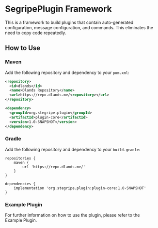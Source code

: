 # SegripePlugin Framework

This is a framework to build plugins that contain auto-generated configuration, message configuration, and commands. This eliminates the need to copy code repeatedly.

## How to Use

### Maven

Add the following repository and dependency to your `pom.xml`:

```xml
<repository>
  <id>dlands</id>
  <name>Dlands Repository</name>
  <url>https://repo.dlands.me/<repository></url>
</repository>

<dependency>
  <groupId>org.stegripe.plugin</groupId>
  <artifactId>plugin-core</artifactId>
  <version>1.0-SNAPSHOT</version>
</dependency>
```
### Gradle
Add the following repository and dependency to your `build.gradle`:
```   
repositories {
    maven {
        url 'https://repo.dlands.me/'
    }
}

dependencies {
    implementation 'org.stegripe.plugin:plugin-core:1.0-SNAPSHOT'
}
```
### Example Plugin

For further information on how to use the plugin, please refer to the Example Plugin.

